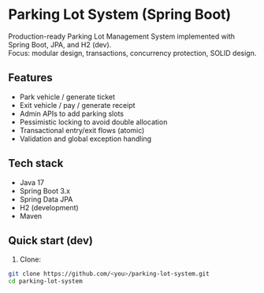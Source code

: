 # Parking Lot System (Spring Boot)

Production-ready Parking Lot Management System implemented with Spring Boot, JPA, and H2 (dev).  
Focus: modular design, transactions, concurrency protection, SOLID design.

## Features
- Park vehicle / generate ticket
- Exit vehicle / pay / generate receipt
- Admin APIs to add parking slots
- Pessimistic locking to avoid double allocation
- Transactional entry/exit flows (atomic)
- Validation and global exception handling

## Tech stack
- Java 17
- Spring Boot 3.x
- Spring Data JPA
- H2 (development)
- Maven

## Quick start (dev)
1. Clone:
```bash
git clone https://github.com/<you>/parking-lot-system.git
cd parking-lot-system
